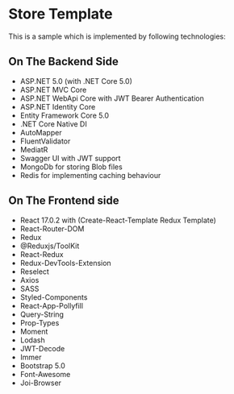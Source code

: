 # Store Template
This is a sample which is implemented by following technologies: 

## On The Backend Side 
- ASP.NET 5.0 (with .NET Core 5.0)
- ASP.NET MVC Core
- ASP.NET WebApi Core with JWT Bearer Authentication
- ASP.NET Identity Core
- Entity Framework Core 5.0
- .NET Core Native DI
- AutoMapper
- FluentValidator
- MediatR
- Swagger UI with JWT support
- MongoDb for storing Blob files
- Redis for implementing caching behaviour


## On The Frontend side
- React 17.0.2 with (Create-React-Template Redux Template)
- React-Router-DOM 
- Redux
- @Reduxjs/ToolKit
- React-Redux 
- Redux-DevTools-Extension
- Reselect 
- Axios
- SASS
- Styled-Components
- React-App-Pollyfill
- Query-String
- Prop-Types
- Moment
- Lodash
- JWT-Decode
- Immer
- Bootstrap 5.0
- Font-Awesome
- Joi-Browser

